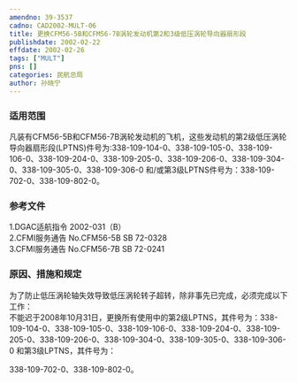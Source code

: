 ```yaml
---
amendno: 39-3537  
cadno: CAD2002-MULT-06  
title: 更换CFM56-5B和CFM56-7B涡轮发动机第2和3级低压涡轮导向器扇形段  
publishdate: 2002-02-22  
effdate: 2002-02-26  
tags: ["MULT"]  
pns: []  
categories: 民航总局  
author: 孙晓宁  
---
```

  
### 适用范围  
凡装有CFM56-5B和CFM56-7B涡轮发动机的飞机，这些发动机的第2级低压涡轮导向器扇形段(LPTNS)件号为:338-109-104-0、338-109-105-0、338-109-106-0、338-109-204-0、338-109-205-0、338-109-206-0、338-109-304-0、338-109-305-0、338-109-306-0 和/或第3级LPTNS件号为：338-109-702-0、338-109-802-0。  
  
<!--more-->  
### 参考文件  
1.DGAC适航指令 2002-031（B）  
    2.CFMI服务通告 No.CFM56-5B SB 72-0328  
    3.CFMI服务通告 No.CFM56-7B SB 72-0241    
  
### 原因、措施和规定  
为了防止低压涡轮轴失效导致低压涡轮转子超转，除非事先已完成，必须完成以下工作：  
    不能迟于2008年10月31日，更换所有使用中的第2级LPTNS，其件号为：338-109-104-0、338-109-105-0、338-109-106-0、338-109-204-0、338-109-205-0、338-109-206-0、338-109-304-0、338-109-305-0、338-109-306-0 和第3级LPTNS，其件号为：  
      
338-109-702-0、338-109-802-0。  
